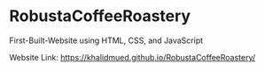 # RobustaCoffeeRoastery
First-Built-Website using HTML, CSS, and JavaScript

Website Link: https://khalidmued.github.io/RobustaCoffeeRoastery/
